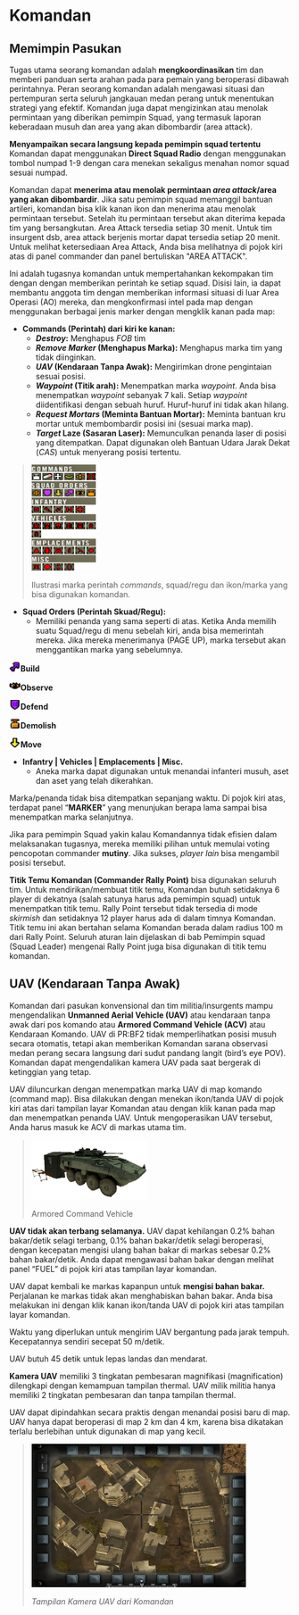 # Komandan

## Memimpin Pasukan

Tugas utama seorang komandan adalah **mengkoordinasikan** tim dan memberi panduan serta arahan pada para pemain yang beroperasi dibawah perintahnya. Peran seorang komandan adalah mengawasi situasi dan pertempuran serta seluruh jangkauan medan perang untuk menentukan strategi yang efektif. Komandan juga dapat mengizinkan atau menolak permintaan yang diberikan pemimpin Squad, yang termasuk laporan keberadaan musuh dan area yang akan dibombardir (area attack).

**Menyampaikan secara langsung kepada pemimpin squad tertentu** Komandan dapat menggunakan **Direct Squad Radio** dengan menggunakan tombol numpad 1-9 dengan cara menekan sekaligus menahan nomor squad sesuai numpad.

Komandan dapat **menerima atau menolak permintaan _area attack_/area yang akan dibombardir**. Jika satu pemimpin squad memanggil bantuan artileri, komandan bisa klik kanan ikon dan menerima atau menolak permintaan tersebut. Setelah itu permintaan tersebut akan diterima kepada tim yang bersangkutan. Area Attack tersedia setiap 30 menit. Untuk tim insurgent dsb, area attack berjenis mortar dapat tersedia setiap 20 menit. Untuk melihat ketersediaan Area Attack, Anda bisa melihatnya di pojok kiri atas di panel commander dan panel bertuliskan "AREA ATTACK".

Ini adalah tugasnya komandan untuk mempertahankan kekompakan tim dengan dengan memberikan perintah ke setiap squad. Disisi lain, ia dapat membantu anggota tim dengan memberikan informasi situasi di luar Area Operasi (AO) mereka, dan mengkonfirmasi intel pada map dengan menggunakan berbagai jenis marker dengan mengklik kanan pada map:

* **Commands (Perintah) dari kiri ke kanan:**
  * **_Destroy_:** Menghapus _FOB_ tim
  * **_Remove Marker_ (Menghapus Marka):** Menghapus marka tim yang tidak diinginkan.
  * **_UAV_ (Kendaraan Tanpa Awak):** Mengirimkan drone pengintaian sesuai posisi.
  * **_Waypoint_ (Titik arah):** Menempatkan marka _waypoint_. Anda bisa menempatkan _waypoint_ sebanyak 7 kali. Setiap _waypoint_ diidentifikasi dengan sebuah huruf. Huruf-huruf ini tidak akan hilang.
  * **_Request Mortars_ (Meminta Bantuan Mortar):** Meminta bantuan kru mortar untuk membombardir posisi ini (sesuai marka map).
  * **_Target_ Laze (Sasaran Laser):** Memunculkan penanda laser di posisi yang ditempatkan. Dapat digunakan oleh Bantuan Udara Jarak Dekat (_CAS_) untuk menyerang posisi tertentu.

> ![](../assets/commands.png)
>
> Ilustrasi marka perintah _commands_, squad/regu dan ikon/marka yang bisa digunakan komandan.

* **Squad Orders (Perintah Skuad/Regu):**
  * Memiliki penanda yang sama seperti di atas. Ketika Anda memilih suatu Squad/regu di menu sebelah kiri, anda bisa memerintah mereka. Jika mereka menerimanya (PAGE UP), marka tersebut akan menggantikan marka yang sebelumnya.

![](../assets/build.png)**Build** 

![](../assets/observe.png)**Observe**

![](../assets/defendmarker.png)**Defend** 

![](../assets/demolish.png)**Demolish** 

![](../assets/move.png)**Move**

* **Infantry \| Vehicles \| Emplacements \| Misc.**
  * Aneka marka dapat digunakan untuk menandai infanteri musuh, aset dan aset yang telah dikerahkan.

Marka/penanda tidak bisa ditempatkan sepanjang waktu. Di pojok kiri atas, terdapat panel “**MARKER**” yang menunjukan berapa lama sampai bisa menempatkan marka selanjutnya.

Jika para pemimpin Squad yakin kalau Komandannya tidak efisien dalam melaksanakan tugasnya, mereka memiliki pilihan untuk memulai voting pencopotan commander **mutiny**. Jika sukses, _player lain_ bisa mengambil posisi tersebut.

**Titik Temu Komandan (Commander Rally Point)** bisa digunakan seluruh tim. Untuk mendirikan/membuat titik temu, Komandan butuh setidaknya 6 player di dekatnya (salah satunya harus ada pemimpin squad) untuk menempatkan titik temu. Rally Point tersebut tidak tersedia di mode _skirmish_ dan setidaknya 12 player harus ada di dalam timnya Komandan. Titik temu ini akan bertahan selama Komandan berada dalam radius 100 m dari Rally Point. Seluruh aturan lain dijelaskan di bab Pemimpin squad (Squad Leader) mengenai Rally Point juga bisa digunakan di titik temu komandan.

## UAV (Kendaraan Tanpa Awak)

Komandan dari pasukan konvensional dan tim militia/insurgents mampu mengendalikan **Unmanned Aerial Vehicle (UAV)** atau kendaraan tanpa awak dari pos komando atau **Armored Command Vehicle (ACV)** atau Kendaraan Komando. UAV di PR:BF2 tidak memperlihatkan posisi musuh secara otomatis, tetapi akan memberikan Komandan sarana observasi  medan perang secara langsung dari sudut pandang langit (bird’s eye POV). Komandan dapat mengendalikan kamera UAV pada saat bergerak di ketinggian yang tetap.

UAV diluncurkan dengan menempatkan marka UAV di map komando (command map). Bisa dilakukan dengan menekan ikon/tanda UAV di pojok kiri atas dari tampilan layar Komandan atau dengan klik kanan pada map dan menempatkan penanda UAV. Untuk mengoperasikan UAV tersebut, Anda harus masuk ke ACV di markas utama tim.

> ![](../assets/acvv.png)
>
> Armored Command Vehicle

**UAV tidak akan terbang selamanya.** UAV dapat kehilangan 0.2% bahan bakar/detik selagi terbang, 0.1% bahan bakar/detik selagi beroperasi, dengan kecepatan mengisi ulang bahan bakar di markas sebesar 0.2% bahan bakar/detik. Anda dapat mengawasi bahan bakar dengan melihat panel “FUEL” di pojok kiri atas tampilan layar komandan.

UAV dapat kembali ke markas kapanpun untuk **mengisi bahan bakar.** Perjalanan ke markas tidak akan menghabiskan bahan bakar. Anda bisa melakukan ini dengan klik kanan ikon/tanda UAV di pojok kiri atas tampilan layar komandan.

Waktu yang diperlukan untuk mengirim UAV bergantung pada jarak tempuh. Kecepatannya sendiri secepat 50 m/detik.

UAV butuh 45 detik untuk lepas landas dan mendarat.

**Kamera UAV** memiliki 3 tingkatan pembesaran magnifikasi (magnification) dilengkapi dengan kemampuan tampilan thermal. UAV milik militia hanya memiliki 2 tingkatan pembesaran dan tanpa tampilan thermal.

UAV dapat dipindahkan secara praktis dengan menandai posisi baru di map. UAV hanya dapat beroperasi di map 2 km dan 4 km, karena bisa dikatakan terlalu berlebihan untuk digunakan di map yang kecil.

> ![](../assets/uav.png)
>
> _Tampilan Kamera UAV dari Komandan_
